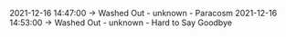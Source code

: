 2021-12-16 14:47:00 -> Washed Out - unknown - Paracosm
2021-12-16 14:53:00 -> Washed Out - unknown - Hard to Say Goodbye
